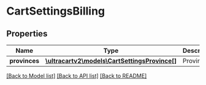 # CartSettingsBilling

## Properties
Name | Type | Description | Notes
------------ | ------------- | ------------- | -------------
**provinces** | [**\ultracartv2\models\CartSettingsProvince[]**](CartSettingsProvince.md) | Provinces | [optional] 

[[Back to Model list]](../README.md#documentation-for-models) [[Back to API list]](../README.md#documentation-for-api-endpoints) [[Back to README]](../README.md)


